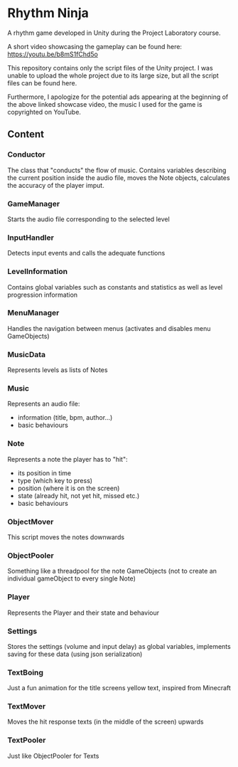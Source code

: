 # Rhythm Ninja
A rhythm game developed in Unity during the Project Laboratory course.
 
A short video showcasing the gameplay can be found here: https://youtu.be/b8mS1fChd5o
 
This repository contains only the script files of the Unity project. 
I was unable to upload the whole project due to its large size, but all the script files can be found here.

Furthermore, I apologize for the potential ads appearing at the beginning of the above linked showcase video, the music I used for the game is copyrighted on YouTube.
 
## Content

### Conductor
The class that "conducts" the flow of music. Contains variables describing the current position inside the audio file, moves the Note objects, calculates the accuracy of the player imput.

### GameManager
Starts the audio file corresponding to the selected level

### InputHandler
Detects input events and calls the adequate functions

### LevelInformation
Contains global variables such as constants and statistics as well as level progression information

### MenuManager
Handles the navigation between menus (activates and disables menu GameObjects)

### MusicData
Represents levels as lists of Notes

### Music
Represents an audio file:
 - information (title, bpm, author...)
 - basic behaviours 

### Note
Represents a note the player has to "hit":
 - its position in time
 - type (which key to press)
 - position (where it is on the screen)
 - state (already hit, not yet hit, missed etc.)
 - basic behaviours

### ObjectMover
This script moves the notes downwards

### ObjectPooler
Something like a threadpool for the note GameObjects (not to create an individual gameObject to every single Note)

### Player
Represents the Player and their state and behaviour

### Settings
Stores the settings (volume and input delay) as global variables, implements saving for these data (using json serialization)

### TextBoing
Just a fun animation for the title screens yellow text, inspired from Minecraft

### TextMover
Moves the hit response texts (in the middle of the screen) upwards

### TextPooler
Just like ObjectPooler for Texts
